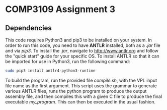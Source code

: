 # COMP3109 Assignment 3

## Dependencies
This code requires Python3 and pip3 to be installed on your system.
In order to run this code, you need to have **ANTLR** installed, both as a *.jar* file and via *pip3*. To install the *.jar*, navigate to http://www.antlr.org and follow the "quick start" guide for your specific OS. To install ANTLR so that it can be imported for use in Python3, run the following command:
```bash
sudo pip3 install antlr4-python3-runtime
```

To build the program, run the provided file *compile.sh*, with the VPL input file name as the first argument. This script uses the grammar to generate various ANTLR files, runs the python program to produce the output assembly file, and then compiles this with a given C file to produce the final executable *my_program*. This can then be executed in the usual fashion. 